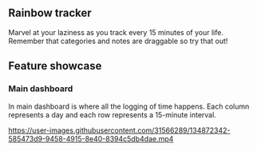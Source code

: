 ## Rainbow tracker

Marvel at your laziness as you track every 15 minutes of your life. Remember that categories and notes are draggable so try that out!

## Feature showcase

### Main dashboard

In main dashboard is where all the logging of time happens. Each column represents a day and each row represents a 15-minute interval. 

https://user-images.githubusercontent.com/31566289/134872342-585473d9-9458-4915-8e40-8394c5db4dae.mp4

